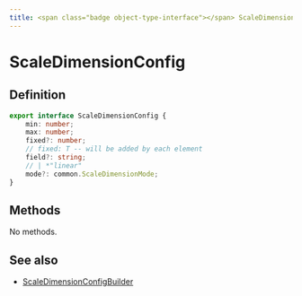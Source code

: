 ```yaml
---
title: <span class="badge object-type-interface"></span> ScaleDimensionConfig
---
```

# <span class="badge object-type-interface"></span> ScaleDimensionConfig

## Definition

```typescript
export interface ScaleDimensionConfig {
	min: number;
	max: number;
	fixed?: number;
	// fixed: T -- will be added by each element
	field?: string;
	// | *"linear"
	mode?: common.ScaleDimensionMode;
}

```
## Methods

No methods.
## See also

 * <span class="badge builder"></span> [ScaleDimensionConfigBuilder](./builder-ScaleDimensionConfigBuilder.md)
